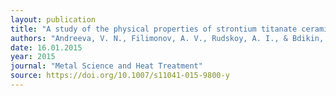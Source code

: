 ```yaml
---
layout: publication
title: "A study of the physical properties of strontium titanate ceramics in the temperature range OF 8 - 295 K by the method of piezoresponse force microscopy."
authors: "Andreeva, V. N., Filimonov, A. V., Rudskoy, A. I., & Bdikin, I."
date: 16.01.2015
year: 2015
journal: "Metal Science and Heat Treatment"
source: https://doi.org/10.1007/s11041-015-9800-y
---
```

